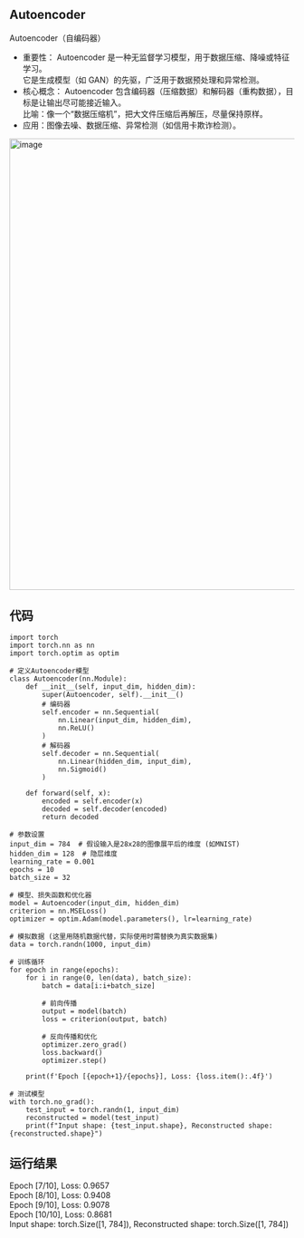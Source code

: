 ## Autoencoder 
Autoencoder（自编码器）
- 重要性：
Autoencoder 是一种无监督学习模型，用于数据压缩、降噪或特征学习。  
它是生成模型（如 GAN）的先驱，广泛用于数据预处理和异常检测。  
- 核心概念：
Autoencoder 包含编码器（压缩数据）和解码器（重构数据），目标是让输出尽可能接近输入。  
比喻：像一个“数据压缩机”，把大文件压缩后再解压，尽量保持原样。  
- 应用：图像去噪、数据压缩、异常检测（如信用卡欺诈检测）。
<img width="1400" height="797" alt="image" src="https://github.com/user-attachments/assets/28b89fa6-5c8b-460f-8385-4cd46c7c47cd" />

## 代码
```
import torch
import torch.nn as nn
import torch.optim as optim

# 定义Autoencoder模型
class Autoencoder(nn.Module):
    def __init__(self, input_dim, hidden_dim):
        super(Autoencoder, self).__init__()
        # 编码器
        self.encoder = nn.Sequential(
            nn.Linear(input_dim, hidden_dim),
            nn.ReLU()
        )
        # 解码器
        self.decoder = nn.Sequential(
            nn.Linear(hidden_dim, input_dim),
            nn.Sigmoid()
        )

    def forward(self, x):
        encoded = self.encoder(x)
        decoded = self.decoder(encoded)
        return decoded

# 参数设置
input_dim = 784  # 假设输入是28x28的图像展平后的维度 (如MNIST)
hidden_dim = 128  # 隐层维度
learning_rate = 0.001
epochs = 10
batch_size = 32

# 模型、损失函数和优化器
model = Autoencoder(input_dim, hidden_dim)
criterion = nn.MSELoss()
optimizer = optim.Adam(model.parameters(), lr=learning_rate)

# 模拟数据 (这里用随机数据代替，实际使用时需替换为真实数据集)
data = torch.randn(1000, input_dim)

# 训练循环
for epoch in range(epochs):
    for i in range(0, len(data), batch_size):
        batch = data[i:i+batch_size]
        
        # 前向传播
        output = model(batch)
        loss = criterion(output, batch)
        
        # 反向传播和优化
        optimizer.zero_grad()
        loss.backward()
        optimizer.step()
    
    print(f'Epoch [{epoch+1}/{epochs}], Loss: {loss.item():.4f}')

# 测试模型
with torch.no_grad():
    test_input = torch.randn(1, input_dim)
    reconstructed = model(test_input)
    print(f"Input shape: {test_input.shape}, Reconstructed shape: {reconstructed.shape}")

```
## 运行结果
Epoch [7/10], Loss: 0.9657  
Epoch [8/10], Loss: 0.9408  
Epoch [9/10], Loss: 0.9078  
Epoch [10/10], Loss: 0.8681  
Input shape: torch.Size([1, 784]), Reconstructed shape: torch.Size([1, 784])  
